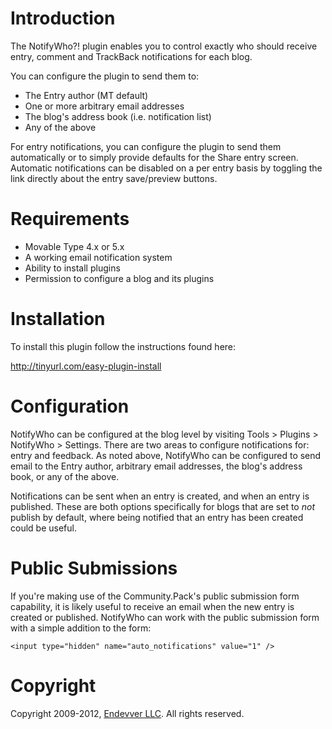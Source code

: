 # Introduction

The NotifyWho?! plugin enables you to control exactly who should receive
entry, comment and TrackBack notifications for each blog.

You can configure the plugin to send them to:

   * The Entry author (MT default)
   * One or more arbitrary email addresses
   * The blog's address book (i.e. notification list)
   * Any of the above

For entry notifications, you can configure the plugin to send them
automatically or to simply provide defaults for the Share entry screen.
Automatic notifications can be disabled on a per entry basis by toggling the
link directly about the entry save/preview buttons.

# Requirements

* Movable Type 4.x or 5.x
* A working email notification system
* Ability to install plugins
* Permission to configure a blog and its plugins

# Installation

To install this plugin follow the instructions found here:

http://tinyurl.com/easy-plugin-install

# Configuration

NotifyWho can be configured at the blog level by visiting Tools > Plugins > NotifyWho > Settings. There are two areas to configure notifications for: entry and feedback. As noted above, NotifyWho can be configured to send email to the Entry author, arbitrary email addresses, the blog's address book, or any of the above.

Notifications can be sent when an entry is created, and when an entry is published. These are both options specifically for blogs that are set to *not* publish by default, where being notified that an entry has been created could be useful.

# Public Submissions

If you're making use of the Community.Pack's public submission form capability, it is likely useful to receive an email when the new entry is created or published. NotifyWho can work with the public submission form with a simple addition to the form:

    <input type="hidden" name="auto_notifications" value="1" />

# Copyright

Copyright 2009-2012, [Endevver LLC](http://endevver.com). All rights reserved.
